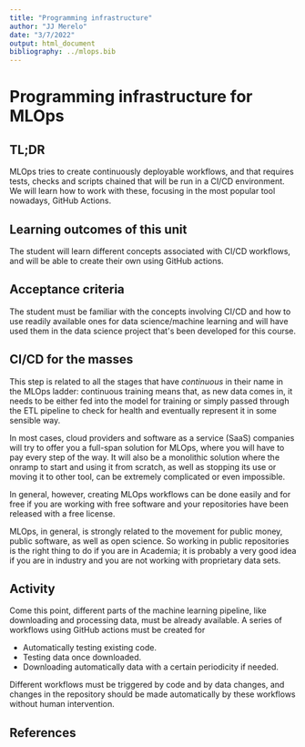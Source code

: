 ```yaml
---
title: "Programming infrastructure"
author: "JJ Merelo"
date: "3/7/2022"
output: html_document
bibliography: ../mlops.bib
---
```

# Programming infrastructure for MLOps

## TL;DR

MLOps tries to create continuously deployable workflows, and that
requires tests, checks and scripts chained that will be run in a CI/CD
environment. We will learn how to work with these, focusing in the
most popular tool nowadays, GitHub Actions.

## Learning outcomes of this unit

The student will learn different concepts associated with CI/CD
workflows, and will be able to create their own using GitHub actions.

## Acceptance criteria

The student must be familiar with the concepts involving CI/CD and how to use
readily available ones for data science/machine learning and will have used them
in the data science project that's been developed for this course.

## CI/CD for the masses

This step is related to all the stages that have *continuous* in their name in
the MLOps ladder: continuous training means that, as new data comes in, it needs
to be either fed into the model for training or simply passed through the ETL
pipeline to check for health and eventually represent it in some sensible way.

In most cases, cloud providers and software as a service (SaaS) companies
will try to offer you a full-span solution for MLOps, where you will have to pay
every step of the way. It will also be a monolithic solution where the onramp to
start and using it from scratch, as well as stopping its use or moving it to
other tool, can be extremely complicated or even impossible.

In general, however, creating MLOps workflows can be done easily and
for free if you are working with free software and your repositories have been
released with a free license.

MLOps, in general, is strongly related to the movement for public
money, public software, as well as open science. So working in public
repositories is the right thing to do if you are in Academia; it is
probably a very good idea if you are in industry and you are not
working with proprietary data sets.

## Activity

Come this point, different parts of the machine learning pipeline, like
downloading and processing data, must be already available. A series of
workflows using GitHub actions must be created for

* Automatically testing existing code.
* Testing data once downloaded.
* Downloading automatically data with a certain periodicity if needed.

Different workflows must be triggered by code and by data changes, and changes
in the repository should be made automatically by these workflows without human
intervention.

## References
